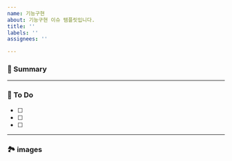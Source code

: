 ```yaml
---
name: 기능구현
about: 기능구현 이슈 템플릿입니다.
title: ''
labels: ''
assignees: ''

---
```


### 🚀 Summary

<!-- A brief description of the issue. -->

---

### 📝 To Do

<!-- Write what you need to do -->

- [ ]
- [ ]
- [ ]

---

### 🏞️ images

<!-- Capture related images -->
